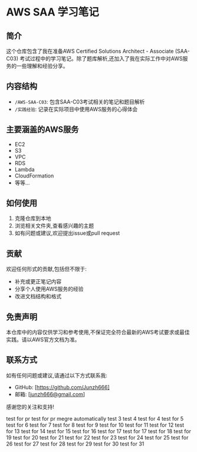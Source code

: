 # AWS SAA 学习笔记

## 简介

这个仓库包含了我在准备AWS Certified Solutions Architect - Associate (SAA-C03) 考试过程中的学习笔记。除了题库解析,还加入了我在实际工作中对AWS服务的一些理解和经验分享。

## 内容结构

- `/AWS-SAA-C03`: 包含SAA-C03考试相关的笔记和题目解析
- `/实践经验`: 记录在实际项目中使用AWS服务的心得体会

## 主要涵盖的AWS服务

- EC2
- S3
- VPC
- RDS
- Lambda
- CloudFormation
- 等等...

## 如何使用

1. 克隆仓库到本地
2. 浏览相关文件夹,查看感兴趣的主题
3. 如有问题或建议,欢迎提出issue或pull request

## 贡献

欢迎任何形式的贡献,包括但不限于:

- 补充或更正笔记内容
- 分享个人使用AWS服务的经验
- 改进文档结构和格式

## 免责声明

本仓库中的内容仅供学习和参考使用,不保证完全符合最新的AWS考试要求或最佳实践。请以AWS官方文档为准。

## 联系方式

如有任何问题或建议,请通过以下方式联系我:

- GitHub: [https://github.com/Junzh666]
- 邮箱: [junzh666@gmail.com]

感谢您的关注和支持!

test for pr
test for pr megre automatically
test 3
test 4
test for 4
test for 5
test for 6
test for 7
test for 8
test for 9
test for 10
test for 11
test for 12
test for 13
test for 14
test for 15
test for 16
test for 17
test for 17
test for 18
test for 19
test for 20
test for 21
test for 22
test for 23
test for 24
test for 25
test for 26
test for 27
test for 28
test for 29
test for 30
test for 31
